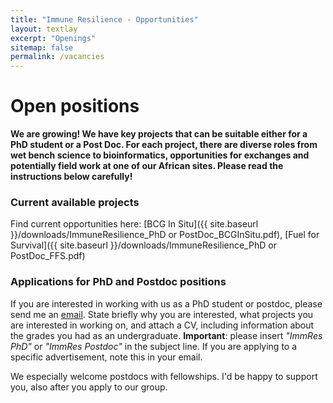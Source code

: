 ```yaml
---
title: "Immune Resilience - Opportunities"
layout: textlay
excerpt: "Openings"
sitemap: false
permalink: /vacancies
---
```


# Open positions

**We are growing! We have key projects that can be suitable either for a PhD student or a Post Doc. For each project, there are diverse roles from wet bench science to bioinformatics, opportunities for exchanges and potentially field work at one of our African sites. Please read the instructions below carefully!**


### Current available projects

Find current opportunities here:
[BCG In Situ]({{ site.baseurl }}/downloads/ImmuneResilience_PhD or PostDoc_BCGInSitu.pdf),
[Fuel for Survival]({{ site.baseurl }}/downloads/ImmuneResilience_PhD or PostDoc_FFS.pdf)

### Applications for PhD and Postdoc positions
If you are interested in working with us as a PhD student or postdoc, please send me an [email](mailto:nelly.ameyogbe@dal.ca). State briefly why you are interested, what projects you are interested in working on, and attach a CV, including information about the grades you had as an undergraduate. **Important**: please insert _"ImmRes PhD"_ or _"ImmRes Postdoc"_ in the subject line. If you are applying to a specific advertisement, note this in your email.

We especially welcome postdocs with fellowships. I'd be happy to support you, also after you apply to our group. 